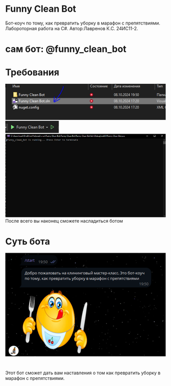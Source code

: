 # Funny Clean Bot
Бот-коуч по тому, как превратить уборку в марафон с препятствиями.
Лабороторная работа на C#.
Автор:Лавренов К.С. 24ИС11-2.
# сам бот: @funny_clean_bot
# Требования
![alt text](image.PNG)
![alt text](image1.PNG)
![alt text](image2.PNG)
После всего вы наконец сможете насладиться ботом
# Суть бота
![alt text](image3.PNG)
#
Этот бот сможет дать вам наставления о том как превратить уборку в марафон с препятствиями.
